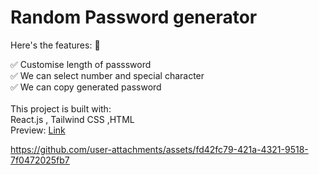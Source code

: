 # Random Password generator
Here's the features: 🚀

✅ Customise length of passsword<br>
✅ We can select number and special character<br>
✅ We can copy generated password<br><br>
This project is built with:<br>
React.js , Tailwind CSS ,HTML <br>
Preview:  <a href="https://pass-generator-with-react.vercel.app/">Link</a>



https://github.com/user-attachments/assets/fd42fc79-421a-4321-9518-7f0472025fb7

